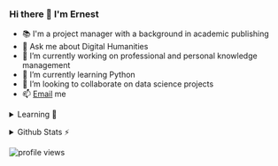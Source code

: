 <!--
![Header](./assets/github-header-image.png)
-->

### Hi there 👋 I'm Ernest
- 📚 I'm a project manager with a background in academic publishing
- 💬 Ask me about Digital Humanities
- 🔭 I’m currently working on professional and personal knowledge management
- 🌱 I’m currently learning Python
- 👯 I’m looking to collaborate on data science projects <!-- in the context of Digital Humanities -->
- 📫 [Email](mailto:ernestsuyver@gmail.com) me

<!--
I'm **Ernest**. I work in academic publishing and professional knowledge management. I specialize in Digital Humanities.
-->
<p></p>

<p></p>
<details>
  <summary>Learning 💪</summary>
  
![My Skills](https://skillicons.dev/icons?i=css,django,docker,git,github,gitlab,graphql,html,js,latex,matlab,md,mongodb,mysql,nginx,py,regex,sqlite,vscode,vue,wasm&theme=light&perline=7)

</details>
  
<!-- ![My socials](https://skillicons.dev/icons?i=discord,linkedin,mastodon,twitter&theme=light) -->

<!--
![status](https://nocache.advaith.workers.dev?url=https://img.shields.io/endpoint?url=https://dev.discordprofiles.me/api/badge/status/276544649148235776?simple=true)
![playing](https://nocache.advaith.workers.dev?url=https://img.shields.io/endpoint?url=https://dev.discordprofiles.me/api/badge/playing/276544649148235776)
![vscode](https://nocache.advaith.workers.dev?url=https://img.shields.io/endpoint?url=https://dev.discordprofiles.me/api/badge/vscode/276544649148235776)
[![spotify](https://nocache.advaith.workers.dev?url=https://img.shields.io/endpoint?url=https://dev.discordprofiles.me/api/badge/spotify/276544649148235776)](https://dev.discordprofiles.me/openspotify/276544649148235776)
-->

<p></p>
<details>
  <summary>Github Stats ⚡</summary>
  
  <a href="#">![Github stats](https://github-readme-stats.vercel.app/api?username=ErnestSuyver&theme=swift&count_private=true&hide_border=true&line_height=20)</a>
  <a href="#">![Top Langs](https://github-readme-stats.vercel.app/api/top-langs/?username=ErnestSuyver&layout=compact&theme=light&count_private=true&hide_border=true)</a>
  <!--
  <a href="#">![GitHub Streak](https://streak-stats.demolab.com?user=ErnestSuyver&theme=ayu-light)</a>
  <a href="#">![trophy](https://github-profile-trophy.vercel.app/?username=ErnestSuyver)</a>
-->
</details>



<!--
**ErnestSuyver/ErnestSuyver** is a ✨ _special_ ✨ repository because its `README.md` (this file) appears on your GitHub profile.

Here are some ideas to get you started:

- 🔭 I’m currently working on ...
- 🌱 I’m currently learning ...
- 👯 I’m looking to collaborate on ...
- 🤔 I’m looking for help with ...
- 💬 Ask me about ...
- 📫 How to reach me: ...
- 😄 Pronouns: ...
- ⚡ Fun fact: ...
-->

<!--
see also" https://docs.github.com/en/account-and-profile/setting-up-and-managing-your-github-profile/customizing-your-profile/managing-your-profile-readme
-->

<!--
<p></p>
<details>
  <summary>About me 🦢🦢🦢</summary>
  
### some languages I know a little
[![CSS3](https://img.shields.io/badge/css3-%231572B6.svg?style=for-the-badge&logo=css3&logoColor=white)]() [![GraphQL](https://img.shields.io/badge/-GraphQL-E10098?style=for-the-badge&logo=graphql&logoColor=white)]() [![HTML5](https://img.shields.io/badge/html5-%23E34F26.svg?style=for-the-badge&logo=html5&logoColor=white)]() [![JavaScript](https://img.shields.io/badge/javascript-%23323330.svg?style=for-the-badge&logo=javascript&logoColor=%23F7DF1E)]() [![LaTeX](https://img.shields.io/badge/latex-%23008080.svg?style=for-the-badge&logo=latex&logoColor=white)]() [![Markdown](https://img.shields.io/badge/markdown-%23000000.svg?style=for-the-badge&logo=markdown&logoColor=white)]() [![Python](https://img.shields.io/badge/python-3670A0?style=for-the-badge&logo=python&logoColor=ffdd54)]()

### some tools I work with
[![CodeSandbox](https://img.shields.io/badge/Codesandbox-040404?style=for-the-badge&logo=codesandbox&logoColor=DBDBDB)]() [![Cypress](https://img.shields.io/badge/-cypress-%23E5E5E5?style=for-the-badge&logo=cypress&logoColor=058a5e)]() [![Django](https://img.shields.io/badge/django-%23092E20.svg?style=for-the-badge&logo=django&logoColor=white)]() [![Docker](https://img.shields.io/badge/docker-%230db7ed.svg?style=for-the-badge&logo=docker&logoColor=white)]() [![ElasticSearch](https://img.shields.io/badge/-ElasticSearch-005571?style=for-the-badge&logo=elasticsearch)]() [![Git](https://img.shields.io/badge/git-%23F05033.svg?style=for-the-badge&logo=git&logoColor=white)]() [![GitHub](https://img.shields.io/badge/github-%23121011.svg?style=for-the-badge&logo=github&logoColor=white)]() [![GitLab](https://img.shields.io/badge/gitlab-%23181717.svg?style=for-the-badge&logo=gitlab&logoColor=white)]() [![Jinja](https://img.shields.io/badge/jinja-white.svg?style=for-the-badge&logo=jinja&logoColor=black)]() [![Jupyter Notebook](https://img.shields.io/badge/jupyter-%23FA0F00.svg?style=for-the-badge&logo=jupyter&logoColor=white)]() [![LibreOffice](https://img.shields.io/badge/LibreOffice-%2318A303?style=for-the-badge&logo=LibreOffice&logoColor=white)]() [![MongoDB](https://img.shields.io/badge/MongoDB-%234ea94b.svg?style=for-the-badge&logo=mongodb&logoColor=white)]() [![MySQL](https://img.shields.io/badge/mysql-%2300000f.svg?style=for-the-badge&logo=mysql&logoColor=white)]() [![Neo4J](https://img.shields.io/badge/Neo4j-008CC1?style=for-the-badge&logo=neo4j&logoColor=white)]() [![Nginx](https://img.shields.io/badge/nginx-%23009639.svg?style=for-the-badge&logo=nginx&logoColor=white)]() [![SQLite](https://img.shields.io/badge/sqlite-%2307405e.svg?style=for-the-badge&logo=sqlite&logoColor=white)]() [![Visual Studio Code](https://img.shields.io/badge/Visual%20Studio%20Code-0078d7.svg?style=for-the-badge&logo=visual-studio-code&logoColor=white)]() [![Vue.js](https://img.shields.io/badge/vue.js-%2335495e.svg?style=for-the-badge&logo=vuedotjs&logoColor=%234FC08D)]() [![WordPress](https://img.shields.io/badge/WordPress-%23117AC9.svg?style=for-the-badge&logo=WordPress&logoColor=white)]()

### some ML stuff I toy with
![Matplotlib](https://img.shields.io/badge/Matplotlib-%23ffffff.svg?style=for-the-badge&logo=Matplotlib&logoColor=black) ![NumPy](https://img.shields.io/badge/numpy-%23013243.svg?style=for-the-badge&logo=numpy&logoColor=white) ![Pandas](https://img.shields.io/badge/pandas-%23150458.svg?style=for-the-badge&logo=pandas&logoColor=white) ![Plotly](https://img.shields.io/badge/Plotly-%233F4F75.svg?style=for-the-badge&logo=plotly&logoColor=white) ![scikit-learn](https://img.shields.io/badge/scikit--learn-%23F7931E.svg?style=for-the-badge&logo=scikit-learn&logoColor=white) ![Scipy](https://img.shields.io/badge/SciPy-%230C55A5.svg?style=for-the-badge&logo=scipy&logoColor=%white)
  
### office applications I work with
[![Confluence](https://img.shields.io/badge/confluence-%23172BF4.svg?style=for-the-badge&logo=confluence&logoColor=white)]() [![Jira](https://img.shields.io/badge/jira-%230A0FFF.svg?style=for-the-badge&logo=jira&logoColor=white)]() [![teams]()]() [![Microsoft Office](https://img.shields.io/badge/Microsoft_Office-D83B01?style=for-the-badge&logo=microsoft-office&logoColor=white)]() [![Trello](https://img.shields.io/badge/Trello-%23026AA7.svg?style=for-the-badge&logo=Trello&logoColor=white)]()

### I currently work as
[![Freelancer](https://img.shields.io/badge/Freelancer-29B2FE?style=for-the-badge&logo=Freelancer&logoColor=white)](https://ernestsuyver.com/)

### You can contact me at
[![Discord](https://img.shields.io/badge/Discord-%235865F2.svg?style=for-the-badge&logo=discord&logoColor=white)]() [![Gmail](https://img.shields.io/badge/Gmail-D14836?style=for-the-badge&logo=gmail&logoColor=white)]() [![LinkedIn](https://img.shields.io/badge/linkedin-%230077B5.svg?style=for-the-badge&logo=linkedin&logoColor=white)]() [![Meetup](https://img.shields.io/badge/Meetup-f64363?style=for-the-badge&logo=meetup&logoColor=white)]() [![Slack](https://img.shields.io/badge/Slack-4A154B?style=for-the-badge&logo=slack&logoColor=white)]() [![Twitter](https://img.shields.io/badge/Twitter-%231DA1F2.svg?style=for-the-badge&logo=Twitter&logoColor=white)](https://twitter.com/ErnestSuyver) [![Whereby](https://img.shields.io/badge/Whereby-%235865F2.svg?style=for-the-badge&logo=discord&logoColor=white)](https://whereby.com/ernest-suyver) [![YouTube](https://img.shields.io/badge/YouTube-%23FF0000.svg?style=for-the-badge&logo=YouTube&logoColor=white)]() [![Zoom](https://img.shields.io/badge/Zoom-2D8CFF?style=for-the-badge&logo=zoom&logoColor=white)]()

### something personal
[![Apple](https://img.shields.io/badge/Apple-%23000000.svg?style=for-the-badge&logo=apple&logoColor=white)]() [![Duolingo](https://img.shields.io/badge/Duolingo-%234DC730.svg?style=for-the-badge&logo=Duolingo&logoColor=white)]() [![Obsidian](https://img.shields.io/badge/Obsidian-%23483699.svg?style=for-the-badge&logo=obsidian&logoColor=white)]()

 </details>
-->

![profile views](https://komarev.com/ghpvc/?username=ErnestSuyver&label=Profile%20views&color=db654b&style=flat-square)
